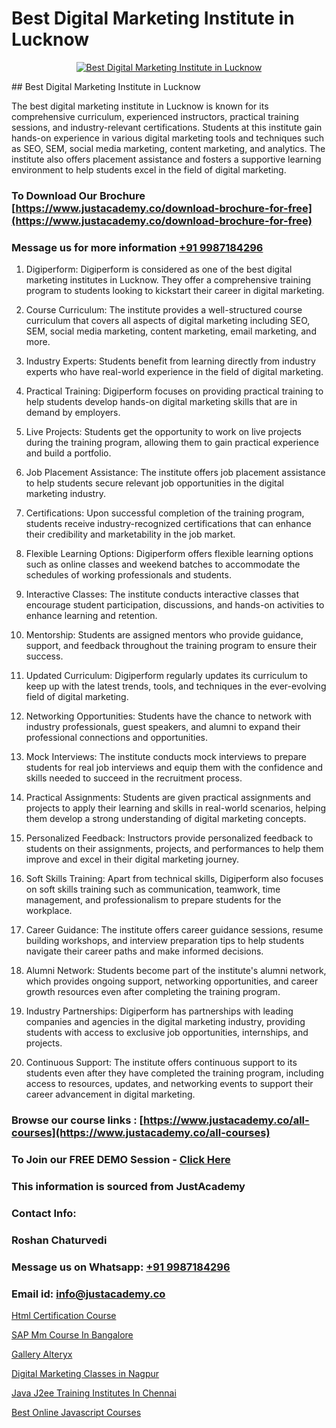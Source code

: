 # Best Digital Marketing Institute in Lucknow

<p align="center">
  <a href="https://justacademy.co/course-detail/digital-marketing">
    <img src="https://justacademy.co/storage2/course_image/1676636720_course_image.webp" alt="Best Digital Marketing Institute in Lucknow">
  </a>
</p>
## Best Digital Marketing Institute in Lucknow

The best digital marketing institute in Lucknow is known for its comprehensive curriculum, experienced instructors, practical training sessions, and industry-relevant certifications. Students at this institute gain hands-on experience in various digital marketing tools and techniques such as SEO, SEM, social media marketing, content marketing, and analytics. The institute also offers placement assistance and fosters a supportive learning environment to help students excel in the field of digital marketing.
### To Download Our Brochure [https://www.justacademy.co/download-brochure-for-free](https://www.justacademy.co/download-brochure-for-free)
### Message us for more information [+91 9987184296](https://api.whatsapp.com/send?phone=919987184296)
1) Digiperform: Digiperform is considered as one of the best digital marketing institutes in Lucknow. They offer a comprehensive training program to students looking to kickstart their career in digital marketing. 

2) Course Curriculum: The institute provides a well-structured course curriculum that covers all aspects of digital marketing including SEO, SEM, social media marketing, content marketing, email marketing, and more.

3) Industry Experts: Students benefit from learning directly from industry experts who have real-world experience in the field of digital marketing.

4) Practical Training: Digiperform focuses on providing practical training to help students develop hands-on digital marketing skills that are in demand by employers.

5) Live Projects: Students get the opportunity to work on live projects during the training program, allowing them to gain practical experience and build a portfolio.

6) Job Placement Assistance: The institute offers job placement assistance to help students secure relevant job opportunities in the digital marketing industry.

7) Certifications: Upon successful completion of the training program, students receive industry-recognized certifications that can enhance their credibility and marketability in the job market.

8) Flexible Learning Options: Digiperform offers flexible learning options such as online classes and weekend batches to accommodate the schedules of working professionals and students.

9) Interactive Classes: The institute conducts interactive classes that encourage student participation, discussions, and hands-on activities to enhance learning and retention.

10) Mentorship: Students are assigned mentors who provide guidance, support, and feedback throughout the training program to ensure their success.

11) Updated Curriculum: Digiperform regularly updates its curriculum to keep up with the latest trends, tools, and techniques in the ever-evolving field of digital marketing.

12) Networking Opportunities: Students have the chance to network with industry professionals, guest speakers, and alumni to expand their professional connections and opportunities.

13) Mock Interviews: The institute conducts mock interviews to prepare students for real job interviews and equip them with the confidence and skills needed to succeed in the recruitment process.

14) Practical Assignments: Students are given practical assignments and projects to apply their learning and skills in real-world scenarios, helping them develop a strong understanding of digital marketing concepts.

15) Personalized Feedback: Instructors provide personalized feedback to students on their assignments, projects, and performances to help them improve and excel in their digital marketing journey.

16) Soft Skills Training: Apart from technical skills, Digiperform also focuses on soft skills training such as communication, teamwork, time management, and professionalism to prepare students for the workplace.

17) Career Guidance: The institute offers career guidance sessions, resume building workshops, and interview preparation tips to help students navigate their career paths and make informed decisions.

18) Alumni Network: Students become part of the institute's alumni network, which provides ongoing support, networking opportunities, and career growth resources even after completing the training program.

19) Industry Partnerships: Digiperform has partnerships with leading companies and agencies in the digital marketing industry, providing students with access to exclusive job opportunities, internships, and projects.

20) Continuous Support: The institute offers continuous support to its students even after they have completed the training program, including access to resources, updates, and networking events to support their career advancement in digital marketing.

### Browse our course links : [https://www.justacademy.co/all-courses](https://www.justacademy.co/all-courses) 
### To Join our FREE DEMO Session - [Click Here](https://www.justacademy.co/register-for-course-demo)


### This information is sourced from JustAcademy
### Contact Info:
### Roshan Chaturvedi
### Message us on Whatsapp: [+91 9987184296](https://api.whatsapp.com/send?phone=919987184296)
### Email id: [info@justacademy.co](mailto:info@justacademy.co)
                
[Html Certification Course](https://www.linkedin.com/pulse/html-certification-course-justacademy-cmxlc?trackingId=bKD1oAwJpHrHNNLIyf0PyA%3D%3D&lipi=urn%3Ali%3Apage%3Ad_flagship3_company_admin%3BI8wAi6m6RHmFDIiqUS2smQ%3D%3D)

[SAP Mm Course In Bangalore](https://www.linkedin.com/pulse/sap-mm-course-bangalore-justacademy-beangaluru-uiy0f/)

[Gallery Alteryx](https://medium.com/@ranepooja/gallery-alteryx-13e62a7d88aa)

[Digital Marketing Classes in Nagpur](https://medium.com/@roneet705/digital-marketing-classes-in-nagpur-8ba2b2dda101)

[Java J2ee Training Institutes In Chennai](https://justacademyin.github.io/justacademy/java-j2ee-training-institutes-in-chennai)

[Best Online Javascript Courses](https://justacademyin.github.io/justacademy/best-online-javascript-courses)

